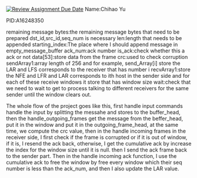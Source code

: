 [![Review Assignment Due Date](https://classroom.github.com/assets/deadline-readme-button-24ddc0f5d75046c5622901739e7c5dd533143b0c8e959d652212380cedb1ea36.svg)](https://classroom.github.com/a/dSnIhH97)
Name:Chihao Yu

PID:A16248350

remaining message bytes:the remaining message bytes that need to be prepared
dst_id,src_id,seq_num is necessary
len:length that needs to be appended
starting_index:The place where I should append message in empty_message_buffer
ack_num:ack number
is_ack:check whether this a ack or not
data[53]:store data from the frame
crc:used to check corruption
sendArray1:array length of 256 and for example, send_Array[i] store the LAR and LFS corresponds to the receiver that has number i
recvArray1:store the NFE and LFR and LAR corresponds to ith host in the sender side and for each of these receive windows it store that has window size
wait:check that we need to wait to get to process talking to different receivers for the same sender until the window clears out.

The whole flow of the project goes like this, first handle input commands handle the input by splitting the messahe and stores to the buffer_head, then the handle_outgoing_frames get the message from the beffer_head, put it in the window and put it in the outgoing_frame_head, at the same time, we compute the crc value, then in the handle incoming frames in the receiver side, I first check if the frame is corrupted or if it is out of window, if it is, I resend the ack back, otherwise, I get the cumulative ack by increase the index for the window size until it is null. then I send the ack frame back to the sender part. Then in the handle incoming ack function, I use the cumulative ack to free the window by free every window which their seq number is less than the ack_num, and then I also update the LAR value. 
